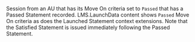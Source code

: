 Session from an AU that has its Move On criteria set to `Passed` that has a Passed Statement recorded. LMS.LaunchData content shows `Passed` Move On criteria as does the Launched Statement context extensions. Note that the Satisfied Statement is issued immediately following the Passed Statement.
